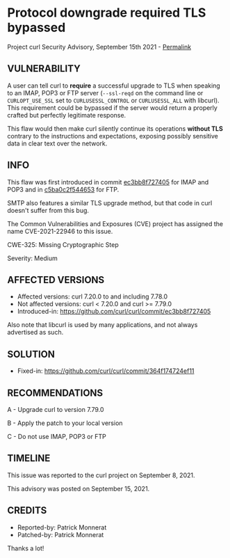 Protocol downgrade required TLS bypassed
========================================

Project curl Security Advisory, September 15th 2021 -
[Permalink](https://curl.se/docs/CVE-2021-22946.html)

VULNERABILITY
-------------

A user can tell curl to **require** a successful upgrade to TLS when speaking
to an IMAP, POP3 or FTP server (`--ssl-reqd` on the command line or
`CURLOPT_USE_SSL` set to `CURLUSESSL_CONTROL` or `CURLUSESSL_ALL` with
libcurl). This requirement could be bypassed if the server would return a
properly crafted but perfectly legitimate response.

This flaw would then make curl silently continue its operations **without
TLS** contrary to the instructions and expectations, exposing possibly
sensitive data in clear text over the network.

INFO
----

This flaw was first introduced in commit
[ec3bb8f727405](https://github.com/curl/curl/commit/ec3bb8f727405) for IMAP
and POP3 and in
[c5ba0c2f544653](https://github.com/curl/curl/commit/c5ba0c2f544653) for FTP.

SMTP also features a similar TLS upgrade method, but that code in curl doesn't
suffer from this bug.

The Common Vulnerabilities and Exposures (CVE) project has assigned the name
CVE-2021-22946 to this issue.

CWE-325: Missing Cryptographic Step

Severity: Medium

AFFECTED VERSIONS
-----------------

- Affected versions: curl 7.20.0 to and including 7.78.0
- Not affected versions: curl < 7.20.0 and curl >= 7.79.0
- Introduced-in: https://github.com/curl/curl/commit/ec3bb8f727405

Also note that libcurl is used by many applications, and not always advertised
as such.

SOLUTION
------------

- Fixed-in: https://github.com/curl/curl/commit/364f174724ef11

RECOMMENDATIONS
--------------

 A - Upgrade curl to version 7.79.0

 B - Apply the patch to your local version
 
 C - Do not use IMAP, POP3 or FTP
 
TIMELINE
--------

This issue was reported to the curl project on September 8, 2021.

This advisory was posted on September 15, 2021.

CREDITS
-------

- Reported-by: Patrick Monnerat
- Patched-by: Patrick Monnerat

Thanks a lot!
